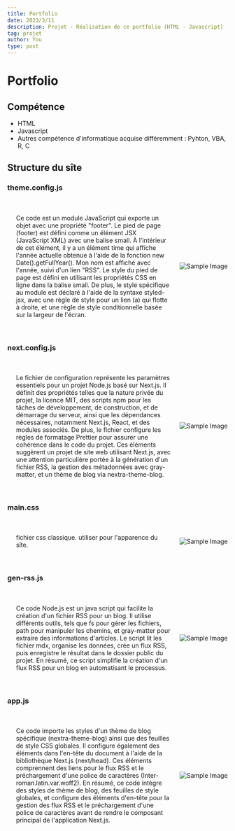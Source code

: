 ```yaml
---
title: Portfolio
date: 2023/3/11
description: Projet - Réalisation de ce portfolio (HTML - Javascript)
tag: projet
author: You
type: post
---
```


# Portfolio 
## Compétence
<ul>
<li>HTML
</li>
<li>Javascript
</li>
<li> Autres compétence d'informatique acquise différemment : Pyhton, VBA, R, C
</li>
</ul>

## Structure du sîte

### theme.config.js

<!DOCTYPE html>
<html lang="en">
<head>
    <meta charset="UTF-8">
    <meta name="viewport" content="width=device-width, initial-scale=1.0">
    <style>
        .container {
            display: flex;
            align-items: center;
            flex-wrap: wrap; /* Permettre aux éléments de s'enrouler à une certaine largeur */
            flex-direction: row-reverse; /* Inverser l'ordre des éléments */
        }
        .text {
            flex: 1;
            padding: 20px;
            order: 2; /* Inverser l'ordre sur les écrans plus petits */
            width: 100%; /* Prend toute la largeur sur les écrans plus petits */
        }
        .image {
            max-width: 100%;
            height: auto;
            order: 1; /* Inverser l'ordre sur les écrans plus petits */
            width: 100%; /* Prend toute la largeur sur les écrans plus petits */
        }
        @media screen and (min-width: 768px) {
            /* Appliquer ces styles uniquement sur les écrans de 768 pixels ou plus larges */
            .text {
                flex: 1;
                padding: 20px;
                order: 2;
            }
            .image {
                max-width: 50%; /* Utiliser la moitié de la largeur sur les écrans plus larges */
                height: auto;
                order: 1;
                width: auto; /* Ajuster la largeur automatiquement sur les écrans plus larges */
            }
        }
    </style>
    <title>Image and Text Layout</title>
</head>
<body>
    <div class="container">
        <div class="text">
            <p>Ce code est un module JavaScript qui exporte un objet avec une propriété "footer". Le pied de page (footer) est défini comme un élément JSX (JavaScript XML) avec une balise small. À l'intérieur de cet élément, il y a un élément time qui affiche l'année actuelle obtenue à l'aide de la fonction new Date().getFullYear(). Mon nom est affiché avec l'année, suivi d'un lien "RSS". Le style du pied de page est défini en utilisant les propriétés CSS en ligne dans la balise small. De plus, le style spécifique au module est déclaré à l'aide de la syntaxe styled-jsx, avec une règle de style pour un lien (a) qui flotte à droite, et une règle de style conditionnelle basée sur la largeur de l'écran.</p>
        </div>
        <img class="image" src="/images/1.png" alt="Sample Image">
    </div>
</body>
</html>



### next.config.js

<!DOCTYPE html>
<html lang="en">
<head>
    <meta charset="UTF-8">
    <meta name="viewport" content="width=device-width, initial-scale=1.0">
    <style>
        .container {
            display: flex;
            align-items: center;
            flex-wrap: wrap; /* Permettre aux éléments de s'enrouler à une certaine largeur */
            flex-direction: row-reverse; /* Inverser l'ordre des éléments */
        }
        .text {
            flex: 1;
            padding: 20px;
            order: 1; /* Inverser l'ordre sur les écrans plus petits */
            width: 100%; /* Prend toute la largeur sur les écrans plus petits */
        }
        .image {
            max-width: 100%;
            height: auto;
            order: 2; /* Inverser l'ordre sur les écrans plus petits */
            width: 100%; /* Prend toute la largeur sur les écrans plus petits */
        }
        @media screen and (min-width: 768px) {
            /* Appliquer ces styles uniquement sur les écrans de 768 pixels ou plus larges */
            .text {
                flex: 1;
                padding: 20px;
                order: 1;
            }
            .image {
                max-width: 50%; /* Utiliser la moitié de la largeur sur les écrans plus larges */
                height: auto;
                order: 2;
                width: auto; /* Ajuster la largeur automatiquement sur les écrans plus larges */
            }
        }
    </style>
    <title>Image and Text Layout</title>
</head>
<body>
    <div class="container">
        <div class="text">
            <p>Le fichier de configuration représente les paramètres essentiels pour un projet Node.js basé sur Next.js. Il définit des propriétés telles que la nature privée du projet, la licence MIT, des scripts npm pour les tâches de développement, de construction, et de démarrage du serveur, ainsi que les dépendances nécessaires, notamment Next.js, React, et des modules associés. De plus, le fichier configure les règles de formatage Prettier pour assurer une cohérence dans le code du projet. Ces éléments suggèrent un projet de site web utilisant Next.js, avec une attention particulière portée à la génération d'un fichier RSS, la gestion des métadonnées avec gray-matter, et un thème de blog via nextra-theme-blog.
            </p>
        </div>
        <img class="image" src="/images/2.png" alt="Sample Image">
    </div>
</body>
</html>


### main.css

<!DOCTYPE html>
<html lang="en">
<head>
    <meta charset="UTF-8">
    <meta name="viewport" content="width=device-width, initial-scale=1.0">
    <style>
        .container {
            display: flex;
            align-items: center;
            flex-wrap: wrap; /* Permettre aux éléments de s'enrouler à une certaine largeur */
            flex-direction: row-reverse; /* Inverser l'ordre des éléments */
        }
        .text {
            flex: 1;
            padding: 20px;
            order: 2; /* Inverser l'ordre sur les écrans plus petits */
            width: 100%; /* Prend toute la largeur sur les écrans plus petits */
        }
        .image {
            max-width: 100%;
            height: auto;
            order: 1; /* Inverser l'ordre sur les écrans plus petits */
            width: 100%; /* Prend toute la largeur sur les écrans plus petits */
        }
        @media screen and (min-width: 768px) {
            /* Appliquer ces styles uniquement sur les écrans de 768 pixels ou plus larges */
            .text {
                flex: 1;
                padding: 20px;
                order: 2;
            }
            .image {
                max-width: 50%; /* Utiliser la moitié de la largeur sur les écrans plus larges */
                height: auto;
                order: 1;
                width: auto; /* Ajuster la largeur automatiquement sur les écrans plus larges */
            }
        }
    </style>
    <title>Image and Text Layout</title>
</head>
<body>
    <div class="container">
        <div class="text">
            <p>fichier css classique. utiliser pour l'apparence du sîte.</p>
        </div>
        <img class="image" src="/images/21.png" alt="Sample Image">
    </div>
</body>
</html>


### gen-rss.js

<!DOCTYPE html>
<html lang="en">
<head>
    <meta charset="UTF-8">
    <meta name="viewport" content="width=device-width, initial-scale=1.0">
    <style>
        .container {
            display: flex;
            align-items: center;
            flex-wrap: wrap; /* Permettre aux éléments de s'enrouler à une certaine largeur */
            flex-direction: row-reverse; /* Inverser l'ordre des éléments */
        }
        .text {
            flex: 1;
            padding: 20px;
            order: 1; /* Inverser l'ordre sur les écrans plus petits */
            width: 100%; /* Prend toute la largeur sur les écrans plus petits */
        }
        .image {
            max-width: 100%;
            height: auto;
            order: 2; /* Inverser l'ordre sur les écrans plus petits */
            width: 100%; /* Prend toute la largeur sur les écrans plus petits */
        }
        @media screen and (min-width: 768px) {
            /* Appliquer ces styles uniquement sur les écrans de 768 pixels ou plus larges */
            .text {
                flex: 1;
                padding: 20px;
                order: 1;
            }
            .image {
                max-width: 50%; /* Utiliser la moitié de la largeur sur les écrans plus larges */
                height: auto;
                order: 2;
                width: auto; /* Ajuster la largeur automatiquement sur les écrans plus larges */
            }
        }
    </style>
    <title>Image and Text Layout</title>
</head>
<body>
    <div class="container">
        <div class="text">
            <p>Ce code Node.js est un java script qui facilite la création d'un fichier RSS pour un blog. Il utilise différents outils, tels que fs pour gérer les fichiers, path pour manipuler les chemins, et gray-matter pour extraire des informations d'articles. Le script lit les fichier mdx, organise les données, crée un flux RSS, puis enregistre le résultat dans le dossier public du projet. En résumé, ce script simplifie la création d'un flux RSS pour un blog en automatisant le processus.
            </p>
        </div>
        <img class="image" src="/images/3.png" alt="Sample Image">
    </div>
</body>
</html>


### app.js

<!DOCTYPE html>
<html lang="en">
<head>
    <meta charset="UTF-8">
    <meta name="viewport" content="width=device-width, initial-scale=1.0">
    <style>
        .container {
            display: flex;
            align-items: center;
            flex-wrap: wrap; /* Permettre aux éléments de s'enrouler à une certaine largeur */
            flex-direction: row-reverse; /* Inverser l'ordre des éléments */
        }
        .text {
            flex: 1;
            padding: 20px;
            order: 2; /* Inverser l'ordre sur les écrans plus petits */
            width: 100%; /* Prend toute la largeur sur les écrans plus petits */
        }
        .image {
            max-width: 100%;
            height: auto;
            order: 1; /* Inverser l'ordre sur les écrans plus petits */
            width: 100%; /* Prend toute la largeur sur les écrans plus petits */
        }
        @media screen and (min-width: 768px) {
            /* Appliquer ces styles uniquement sur les écrans de 768 pixels ou plus larges */
            .text {
                flex: 1;
                padding: 20px;
                order: 2;
            }
            .image {
                max-width: 50%; /* Utiliser la moitié de la largeur sur les écrans plus larges */
                height: auto;
                order: 1;
                width: auto; /* Ajuster la largeur automatiquement sur les écrans plus larges */
            }
        }
    </style>
    <title>Image and Text Layout</title>
</head>
<body>
    <div class="container">
        <div class="text">
            <p>Ce code importe les styles d'un thème de blog spécifique (nextra-theme-blog) ainsi que des feuilles de style CSS globales. Il configure également des éléments dans l'en-tête du document à l'aide
de la bibliothèque Next.js (next/head). Ces éléments comprennent des liens pour le flux RSS et le préchargement d'une police de caractères (Inter-roman.latin.var.woff2). En résumé, ce code intègre des styles de thème de blog, des feuilles de style globales, et configure des éléments d'en-tête pour la gestion des flux RSS et le préchargement d'une police de caractères avant de rendre le composant principal de l'application Next.js.</p>
        </div>
        <img class="image" src="/images/6.png" alt="Sample Image">
    </div>
</body>
</html>
